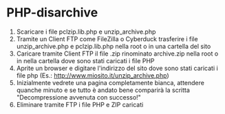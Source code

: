 # PHP-disarchive

1. Scaricare i file pclzip.lib.php e unzip_archive.php
2. Tramite un Client FTP come FileZilla o Cyberduck trasferire i file unzip_archive.php e pclzip.lib.php nella root o in una cartella del sito
3. Caricare tramite Client FTP il file .zip rinominato archive.zip nella root o in nella cartella dove sono stati caricati i file PHP
4. Aprite un browser e digitare l'indirizzo del sito dove sono stati caricati i file php (Es.: http://www.miosito.it/unzip_archive.php)
5. Inizialmente vedrete una pagina completamente bianca, attendere quanche minuto e se tutto è andato bene comparirà la scritta
"Decompressione avvenuta con successo!"
6. Eliminare tramite FTP i file PHP e ZIP caricati
